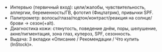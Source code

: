 - Интервью (первичный вход): цели/жалобы, чувствительность, аллергии, беременность/ГВ, фототип (Фицпатрик), привычки SPF.
- Палитрометр: волосы/глаза/подтон/контраст/реакция на солнце/брови → сезон(+alt).
- Диагностика кожи: стянутость, поведение днём, поры, шелушение, акне/пигментация, зона глаз, купероз, SPF, сезонность.
- Выдача: 3 вкладки «Описание / Рекомендации / Что купить (InStock)».




